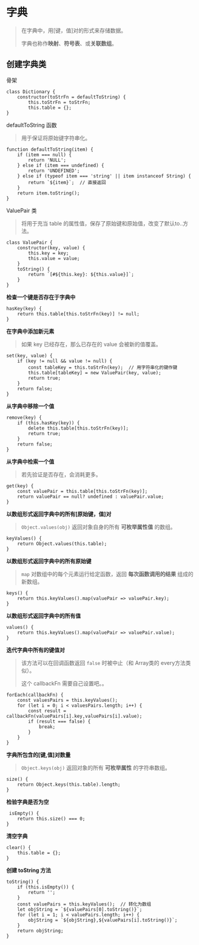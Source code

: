 # 字典  
> 在字典中，用\[键，值]对的形式来存储数据。
> 
> 字典也称作**映射**、**符号表**、或**关联数组**。  

## 创建字典类  
骨架
```
class Dictionary {
    constructor(toStrFn = defaultToString) {
        this.toStrFn = toStrFn;
        this.table = {};
}
```  
defaultToString 函数  
> 用于保证将原始键字符串化。  
```
function defaultToString(item) {
    if (item === null) {
        return 'NULL';
    } else if (item === undefined) {
        return 'UNDEFINED';
    } else if (typeof item === 'string' || item instanceof String) {
        return `${item}`;  // 直接返回
    }
    return item.toString();
}
```  
ValuePair 类
> 将用于充当 table 的属性值，保存了原始键和原始值，改变了默认to..方法。  
```
class ValuePair {
    constructor(key, value) {
        this.key = key;
        this.value = value;
    }
    toString() {
        return `[#${this.key}: ${this.value}]`;
    }
}
```
**检查一个键是否存在于字典中**  
```
hasKey(key) {
    return this.table[this.toStrFn(key)] != null;
}
```  
**在字典中添加新元素**  
> 如果 key 已经存在，那么已存在的 value 会被新的值覆盖。  
```
set(key, value) {
    if (key != null && value != null) {
        const tableKey = this.toStrFn(key);  // 用字符串化的键作键
        this.table[tableKey] = new ValuePair(key, value);
        return true;
    }
    return false;
}
```  
**从字典中移除一个值**  
```
remove(key) {
    if (this.hasKey(key)) {
        delete this.table[this.toStrFn(key)];
        return true;
    }
    return false;
}
```  
**从字典中检索一个值**  
> 若先验证是否存在，会消耗更多。  
```
get(key) {
    const valuePair = this.table[this.toStrFn(key)];
    return valuePair == null? undefined : valuePair.value;
}
```
**以数组形式返回字典中的所有\[原始键，值]对**  
> `Object.values(obj)` 返回对象自身的所有 **可枚举属性值** 的数组。  
```
keyValues() {
    return Object.values(this.table);
}
```
**以数组形式返回字典中的所有原始键**  
> `map` 对数组中的每个元素运行给定函数，返回 **每次函数调用的结果** 组成的新数组。  
```
keys() {
    return this.keyValues().map(valuePair => valuePair.key);
}
```  
**以数组形式返回字典中的所有值**  
```
values() {
    return this.keyValues().map(valuePair => valuePair.value);
}
```  
**迭代字典中所有的键值对**  
> 该方法可以在回调函数返回 `false` 时被中止（和 Array类的 every方法类似）。  
> 
> 这个 callbackFn 需要自己设置吧。。
```
forEach(callbackFn) {
    const valuesPairs = this.keyValues();
    for (let i = 0; i < valuesPairs.length; i++) {
        const result = callbackFn(valuePairs[i].key,valuePairs[i].value);
        if (result === false) {
            break;
        }
    }
}
```  
**字典所包含的\[键,值]对数量**  
> `Object.keys(obj)` 返回对象的所有 **可枚举属性** 的字符串数组。  
```
size() {
    return Object.keys(this.table).length;
}
```  
**检验字典是否为空**  
```
 isEmpty() {
    return this.size() === 0;
}
```  
**清空字典**  
```
clear() {
    this.table = {};
}
```  
**创建 toString 方法**  
```
toString() {
    if (this.isEmpty()) {
        return '';
    }
    const valuePairs = this.keyValues();  // 转化为数组
    let objString = `${valuePairs[0].toString()}`;
    for (let i = 1; i < valuePairs.length; i++) {
        objString = `${objString},${valuePairs[i].toString()}`;
    }
    return objString;
}
```


